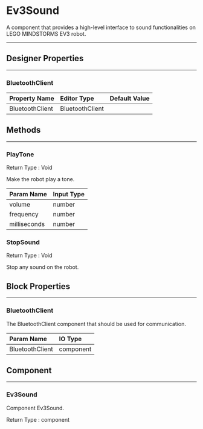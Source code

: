 <!--
  Copyright © 2021-2021 Quantonium, All rights reserved
  Released under the GPL License, Version 3.0
-->

# Ev3Sound

A component that provides a high-level interface to sound functionalities on LEGO MINDSTORMS EV3 robot.

---

## Designer Properties

---

### BluetoothClient

| Property Name   | Editor Type     | Default Value |
| :-------------- | :-------------- | :------------ |
| BluetoothClient | BluetoothClient |               |

## Methods

---

### PlayTone

<div block-type = "component_method" component-selector = "Ev3Sound" method-selector = "PlayTone" id = "ev3sound-playtone"></div>

Return Type : <span class="void">Void</span>

Make the robot play a tone.

| Param Name   | Input Type                         |
| :----------- | :--------------------------------- |
| volume       | <span class="number">number</span> |
| frequency    | <span class="number">number</span> |
| milliseconds | <span class="number">number</span> |

### StopSound

<div block-type = "component_method" component-selector = "Ev3Sound" method-selector = "StopSound" id = "ev3sound-stopsound"></div>

Return Type : <span class="void">Void</span>

Stop any sound on the robot.

## Block Properties

---

### BluetoothClient

<div block-type = "component_set_get" component-selector = "Ev3Sound" property-selector = "BluetoothClient" property-type = "get" id = "get-ev3sound-bluetoothclient"></div>

<div block-type = "component_set_get" component-selector = "Ev3Sound" property-selector = "BluetoothClient" property-type = "set" id = "set-ev3sound-bluetoothclient"></div>

The BluetoothClient component that should be used for communication.

| Param Name      | IO Type                                  |
| :-------------- | :--------------------------------------- |
| BluetoothClient | <span class="component">component</span> |

## Component

---

### Ev3Sound

<div block-type = "component_component_block" component-selector = "Ev3Sound" id = "component-ev3sound"></div>

Component Ev3Sound.

Return Type : <span class="component">component</span>

